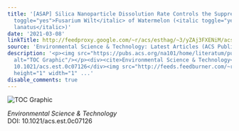 ```yaml
---
title: '[ASAP] Silica Nanoparticle Dissolution Rate Controls the Suppression of <italic
  toggle="yes">Fusarium Wilt</italic> of Watermelon (<italic toggle="yes">Citrullus
  lanatus</italic>)'
date: '2021-03-08'
linkTitle: http://feedproxy.google.com/~r/acs/esthag/~3/yZAj3FXENiM/acs.est.0c07126
source: 'Environmental Science & Technology: Latest Articles (ACS Publications)'
description: '<p><img src="https://pubs.acs.org/na101/home/literatum/publisher/achs/journals/content/esthag/0/esthag.ahead-of-print/acs.est.0c07126/20210308/images/medium/es0c07126_0006.gif"
  alt="TOC Graphic"/></p><div><cite>Environmental Science & Technology</cite></div><div>DOI:
  10.1021/acs.est.0c07126</div><img src="http://feeds.feedburner.com/~r/acs/esthag/~4/yZAj3FXENiM"
  height="1" width="1" ...'
disable_comments: true
---
```

<p><img src="https://pubs.acs.org/na101/home/literatum/publisher/achs/journals/content/esthag/0/esthag.ahead-of-print/acs.est.0c07126/20210308/images/medium/es0c07126_0006.gif" alt="TOC Graphic"/></p><div><cite>Environmental Science & Technology</cite></div><div>DOI: 10.1021/acs.est.0c07126</div><img src="http://feeds.feedburner.com/~r/acs/esthag/~4/yZAj3FXENiM" height="1" width="1" ...